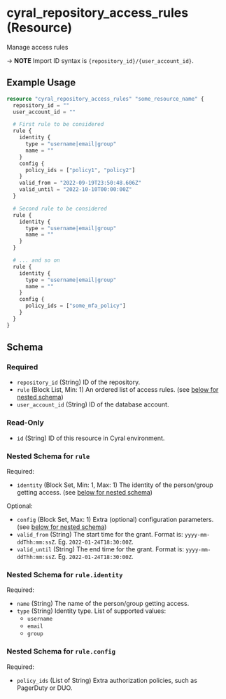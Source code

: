 # cyral_repository_access_rules (Resource)

Manage access rules

-> **NOTE** Import ID syntax is `{repository_id}/{user_account_id}`.

## Example Usage

```terraform
resource "cyral_repository_access_rules" "some_resource_name" {
  repository_id = ""
  user_account_id = ""

  # First rule to be considered
  rule {
    identity {
      type = "username|email|group"
      name = ""
    }
    config {
      policy_ids = ["policy1", "policy2"]
    }
    valid_from = "2022-09-19T23:50:48.606Z"
    valid_until = "2022-10-10T00:00:00Z"
  }

  # Second rule to be considered
  rule {
    identity {
      type = "username|email|group"
      name = ""
    }
  }

  # ... and so on
  rule {
    identity {
      type = "username|email|group"
      name = ""
    }
    config {
      policy_ids = ["some_mfa_policy"]
    }
  }
}
```

<!-- schema generated by tfplugindocs -->

## Schema

### Required

- `repository_id` (String) ID of the repository.
- `rule` (Block List, Min: 1) An ordered list of access rules. (see [below for nested schema](#nestedblock--rule))
- `user_account_id` (String) ID of the database account.

### Read-Only

- `id` (String) ID of this resource in Cyral environment.

<a id="nestedblock--rule"></a>

### Nested Schema for `rule`

Required:

- `identity` (Block Set, Min: 1, Max: 1) The identity of the person/group getting access. (see [below for nested schema](#nestedblock--rule--identity))

Optional:

- `config` (Block Set, Max: 1) Extra (optional) configuration parameters. (see [below for nested schema](#nestedblock--rule--config))
- `valid_from` (String) The start time for the grant. Format is: `yyyy-mm-ddThh:mm:ssZ`. Eg. `2022-01-24T18:30:00Z`.
- `valid_until` (String) The end time for the grant. Format is: `yyyy-mm-ddThh:mm:ssZ`. Eg. `2022-01-24T18:30:00Z`.

<a id="nestedblock--rule--identity"></a>

### Nested Schema for `rule.identity`

Required:

- `name` (String) The name of the person/group getting access.
- `type` (String) Identity type. List of supported values:
  - `username`
  - `email`
  - `group`

<a id="nestedblock--rule--config"></a>

### Nested Schema for `rule.config`

Required:

- `policy_ids` (List of String) Extra authorization policies, such as PagerDuty or DUO.
